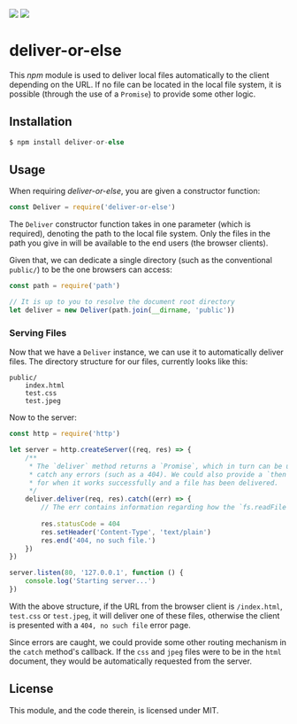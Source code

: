 <p align="left">
<a href="https://travis-ci.org/Tabaci/mimisbrunnr"><img src="https://travis-ci.org/Tabaci/mimisbrunnr.svg?branch=master"></a>
<a href="https://codecov.io/gh/Tabaci/mimisbrunnr"><img src="https://codecov.io/gh/Tabaci/mimisbrunnr/branch/master/graph/badge.svg" /></a>
</p>

# deliver-or-else

This *npm* module is used to deliver local files automatically to the client 
depending on the URL. If no file can be located in the local file system, it is 
possible (through the use of a `Promise`) to provide some other logic.

## Installation

```javascript
$ npm install deliver-or-else
```

## Usage

When requiring *deliver-or-else*, you are given a constructor function:

```javascript
const Deliver = require('deliver-or-else')
```

The `Deliver` constructor function takes in one parameter (which is required), 
denoting the path to the local file system. Only the files in the path you give 
in will be available to the end users (the browser clients).

Given that, we can dedicate a single directory (such as the conventional 
`public/`) to be the one browsers can access:

```javascript
const path = require('path')

// It is up to you to resolve the document root directory
let deliver = new Deliver(path.join(__dirname, 'public'))
```

### Serving Files

Now that we have a `Deliver` instance, we can use it to automatically deliver 
files. The directory structure for our files, currently looks like this:

```
public/
	index.html
	test.css
	test.jpeg
```

Now to the server:

```javascript
const http = require('http')

let server = http.createServer((req, res) => {
	/**
	 * The `deliver` method returns a `Promise`, which in turn can be used to 
	 * catch any errors (such as a 404). We could also provide a `then` clause 
	 * for when it works successfully and a file has been delivered.
	 */
	deliver.deliver(req, res).catch((err) => {
		// The err contains information regarding how the `fs.readFile` failed
		
		res.statusCode = 404
		res.setHeader('Content-Type', 'text/plain')
		res.end('404, no such file.')
	})
})

server.listen(80, '127.0.0.1', function () {
	console.log('Starting server...')
})
```

With the above structure, if the URL from the browser client is `/index.html`, 
`test.css` or `test.jpeg`, it will deliver one of these files, otherwise the 
client is presented with a `404, no such file` error page.

Since errors are caught, we could provide some other routing mechanism in the 
`catch` method's callback. If the `css` and `jpeg` files were to be in the 
`html` document, they would be automatically requested from the server.

## License

This module, and the code therein, is licensed under MIT.
